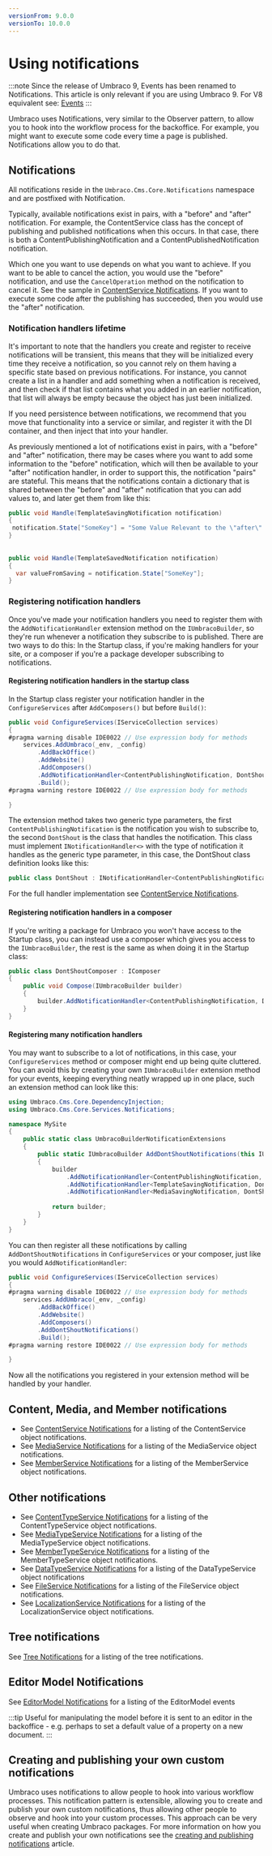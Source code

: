 ```yaml
---
versionFrom: 9.0.0
versionTo: 10.0.0
---
```


# Using notifications

:::note
Since the release of Umbraco 9, Events has been renamed to Notifications. This article is only relevant if you are using Umbraco 9.
For V8 equivalent see: [Events](../Events)
:::

Umbraco uses Notifications, very similar to the Observer pattern, to allow you to hook into the workflow process for the backoffice. For example, you might want to execute some code every time a page is published. Notifications allow you to do that.

## Notifications

All notifications reside in the `Umbraco.Cms.Core.Notifications` namespace and are postfixed with Notification.

Typically, available notifications exist in pairs, with a "before" and "after" notification. For example, the ContentService class has the concept of publishing and published notifications when this occurs. In that case, there is both a ContentPublishingNotification and a ContentPublishedNotification notification.

Which one you want to use depends on what you want to achieve. If you want to be able to cancel the action, you would use the "before" notification, and use the `CancelOperation` method on the notification to cancel it. See the sample in [ContentService Notifications](ContentService-Notifications/index.md). If you want to execute some code after the publishing has succeeded, then you would use the "after" notification.

### Notification handlers lifetime

It's important to note that the handlers you create and register to receive notifications will be transient, this means that they will be initialized every time they receive a notification, so you cannot rely on them having a specific state based on previous notifications. For instance, you cannot create a list in a handler and add something when a notification is received, and then check if that list contains what you added in an earlier notification, that list will always be empty because the object has just been initialized.

If you need persistence between notifications, we recommend that you move that functionality into a service or similar, and register it with the DI container, and then inject that into your handler.

As previously mentioned a lot of notifications exist in pairs, with a "before" and "after" notification, there may be cases where you want to add some information to the "before" notification, which will then be available to your "after" notification handler, in order to support this, the notification "pairs" are stateful. This means that the notifications contain a dictionary that is shared between the "before" and "after" notification that you can add values to, and later get them from like this:

```C#
public void Handle(TemplateSavingNotification notification)  
{  
 notification.State["SomeKey"] = "Some Value Relevant to the \"after\" notification handler";  
}  
  
  
public void Handle(TemplateSavedNotification notification)  
{  
  var valueFromSaving = notification.State["SomeKey"];  
}
```

### Registering notification handlers

Once you've made your notification handlers you need to register them with the `AddNotificationHandler` extension method on the `IUmbracoBuilder`, so they're run whenever a notification they subscribe to is published. There are two ways to do this: In the Startup class, if you're making handlers for your site, or a composer if you're a package developer subscribing to notifications.

#### Registering notification handlers in the startup class

In the Startup class register your notification handler in the `ConfigureServices` after `AddComposers()` but before `Build()`:

```C#
public void ConfigureServices(IServiceCollection services)
{
#pragma warning disable IDE0022 // Use expression body for methods
    services.AddUmbraco(_env, _config)
        .AddBackOffice()             
        .AddWebsite()
        .AddComposers()
        .AddNotificationHandler<ContentPublishingNotification, DontShout>()
        .Build();
#pragma warning restore IDE0022 // Use expression body for methods

}
```

The extension method takes two generic type parameters, the first `ContentPublishingNotification` is the notification you wish to subscribe to, the second `DontShout` is the class that handles the notification. This class must implement `INotificationHandler<>` with the type of notification it handles as the generic type parameter, in this case, the DontShout class definition looks like this:

```C#
public class DontShout : INotificationHandler<ContentPublishingNotification>
```

For the full handler implementation see [ContentService Notifications](ContentService-Notifications/index.md).

#### Registering notification handlers in a composer

If you're writing a package for Umbraco you won't have access to the Startup class, you can instead use a composer which gives you access to the  `IUmbracoBuilder`, the rest is the same as when doing it in the Startup class:

```C#
public class DontShoutComposer : IComposer
{
    public void Compose(IUmbracoBuilder builder)
    {
        builder.AddNotificationHandler<ContentPublishingNotification, DontShout>();
    }
}
```

#### Registering many notification handlers

You may want to subscribe to a lot of notifications, in this case, your `ConfigureServices` method or composer might end up being quite cluttered. You can avoid this by creating your own `IUmbracoBuilder` extension method for your events, keeping everything neatly wrapped up in one place, such an extension method can look like this:

```C#
using Umbraco.Cms.Core.DependencyInjection;
using Umbraco.Cms.Core.Services.Notifications;

namespace MySite
{
    public static class UmbracoBuilderNotificationExtensions
    {
        public static IUmbracoBuilder AddDontShoutNotifications(this IUmbracoBuilder builder)
        {
            builder
                .AddNotificationHandler<ContentPublishingNotification, DontShout>()
                .AddNotificationHandler<TemplateSavingNotification, DontShout>()
                .AddNotificationHandler<MediaSavingNotification, DontShout>();
            
            return builder;
        }
    }
}
```

You can then register all these notifications by calling `AddDontShoutNotifications` in `ConfigureServices` or your composer, just like you would `AddNotificationHandler`:

```C#
public void ConfigureServices(IServiceCollection services)
{
#pragma warning disable IDE0022 // Use expression body for methods
    services.AddUmbraco(_env, _config)
        .AddBackOffice()             
        .AddWebsite()
        .AddComposers()
        .AddDontShoutNotifications()
        .Build();
#pragma warning restore IDE0022 // Use expression body for methods

}
```

Now all the notifications you registered in your extension method will be handled by your handler.

## Content, Media, and Member notifications

* See [ContentService Notifications](ContentService-Notifications/index.md) for a listing of the ContentService object notifications.
* See [MediaService Notifications](MediaService-Notifications/index.md) for a listing of the MediaService object notifications.
* See [MemberService Notifications](MemberService-Notifications) for a listing of the MemberService object notifications.

## Other notifications

* See [ContentTypeService Notifications](ContentTypeService-Notifications/index.md) for a listing of the ContentTypeService object notifications.
* See [MediaTypeService Notifications](MediaTypeService-Notifications/index.md) for a listing of the MediaTypeService object notifications.
* See [MemberTypeService Notifications](MemberTypeService-Notifications/index.md) for a listing of the MemberTypeService object notifications.
* See [DataTypeService Notifications](DataTypeService-Notifications/index.md) for a listing of the DataTypeService object notifications
* See [FileService Notifications](FileService-Notifications/index.md) for a listing of the FileService object notifications.
* See [LocalizationService Notifications](LocalizationService-Notifications/index.md) for a listing of the LocalizationService object notifications.

## Tree notifications

See [Tree Notifications](../../Extending/Section-Trees/index.md) for a listing of the tree notifications.

## Editor Model Notifications

See [EditorModel Notifications](EditorModel-Notifications) for a listing of the EditorModel events

:::tip
Useful for manipulating the model before it is sent to an editor in the backoffice - e.g. perhaps to set a default value of a property on a new document.
:::

## Creating and publishing your own custom notifications

Umbraco uses notifications to allow people to hook into various workflow processes. This notification pattern is extensible, allowing you to create and publish your own custom notifications, thus allowing other people to observe and hook into your custom processes. This approach can be very useful when creating Umbraco packages. For more information on how you create and publish your own notifications see the [creating and publishing notifications](Creating-And-Publishing-Notifications/index.md) article.

